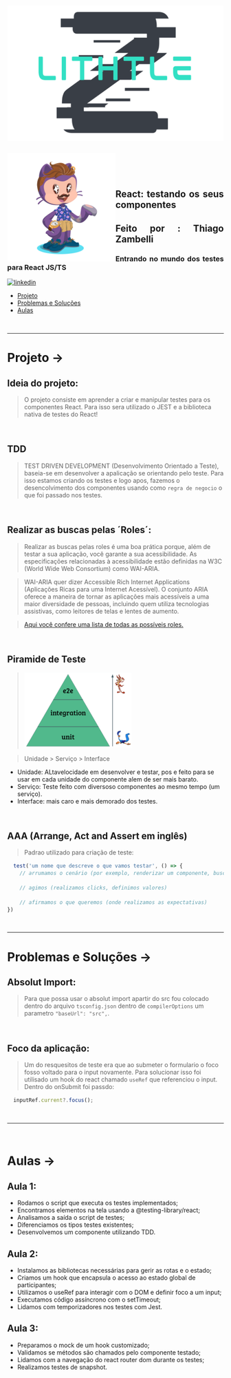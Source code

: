 ![Alt text](public/assets/logoLithtleZ.svg)

&nbsp;


<img align="left" width="50%" style="margin-top:-20px" src="public/assets/eu.png">

</br>
</br>

<div dsplay="inline-block">

<h2 align="justify">React: testando os seus componentes</h2>
<h2 align="justify">Feito por : Thiago Zambelli</h2>
<h3 align="justify">Entrando no mundo dos testes para React JS/TS</h3>
 
  <a href="https://www.linkedin.com/in/thiagozambelli">
    <img width="80px" src="https://i.ibb.co/RyZx12b/linkedin.png" alt="linkedin" style="vertical-align:top;">
  </a>
</div>

- [Projeto](#projeto)
- [Problemas e Soluções](#problemas__solucoes)
- [Aulas](#aulas)

&nbsp;

---

# Projeto -> <div id="porjeto"></div>

## Ideia do projeto:
> O projeto consiste em aprender a  criar e manipular testes para os componentes React. Para isso sera utilizado o JEST e a biblioteca nativa de testes do React!

&nbsp;

## TDD
> TEST DRIVEN DEVELOPMENT (Desenvolvimento Orientado a Teste), baseia-se em desenvolver a apalicação se orientando pelo teste. Para isso estamos criando os testes e logo apos, fazemos o desencolvimento dos componentes usando como `regra de negocio` o que foi passado nos testes.

&nbsp;

## Realizar as buscas pelas ´Roles´:
> Realizar as buscas pelas roles é uma boa prática porque, além de testar a sua aplicação, você garante a sua acessibilidade. As especificações relacionadas à acessibilidade estão definidas na W3C (World Wide Web Consortium) como WAI-ARIA.

> WAI-ARIA quer dizer Accessible Rich Internet Applications (Aplicações Ricas para uma Internet Acessível). O conjunto ARIA oferece a maneira de tornar as aplicações mais acessíveis a uma maior diversidade de pessoas, incluindo quem utiliza tecnologias assistivas, como leitores de telas e lentes de aumento.

> [Aqui você confere uma lista de todas as possíveis roles.](https://www.w3.org/TR/wai-aria-1.1/#role_definitions)

&nbsp;

## Piramide de Teste
  >![Alt text](public/assets/piramideDeTeste.png)
  
> Unidade > Serviço > Interface
  - Unidade: ALtavelocidade em desenvolver e testar, pos e feito para se usar em cada unidade do componente alem de ser mais barato.
  - Serviço: Teste feito com diversoso componentes ao mesmo tempo (um serviço).
  - Interface: mais caro e mais demorado dos testes. 

&nbsp;

## AAA (Arrange, Act and Assert em inglês)
> Padrao utilizado para criação de teste:
~~~JavaScript
  test('um nome que descreve o que vamos testar', () => {
    // arrumamos o cenário (por exemplo, renderizar um componente, buscamos componentes)

    // agimos (realizamos clicks, definimos valores)

    // afirmamos o que queremos (onde realizamos as expectativas)
})
~~~

&nbsp;

---

# Problemas e Soluções -> <div id="problemas__solucoes"></div>

## Absolut Import:
> Para que possa usar o absolut import apartir do src fou colocado dentro do arquivo `tsconfig.json` dentro de `compilerOptions` um parametro `"baseUrl": "src",`.

&nbsp;

## Foco da aplicação:
> Um do resquesitos de teste era que ao submeter o formulario o foco fosso voltado para o input novamente. Para solucionar isso foi utilisado um hook do react chamado `useRef` que referenciou o input. Dentro do onSubmit foi passdo:

  ~~~JavaScript
    inputRef.current?.focus();
  ~~~

&nbsp;

---

&nbsp;

# Aulas -> <div id="aulas"></div>

## Aula 1:

- Rodamos o script que executa os testes implementados;
- Encontramos elementos na tela usando a @testing-library/react;
- Analisamos a saída o script de testes;
- Diferenciamos os tipos testes existentes;
- Desenvolvemos um componente utilizando TDD.

## Aula 2:

- Instalamos as bibliotecas necessárias para gerir as rotas e o estado;
- Criamos um hook que encapsula o acesso ao estado global de participantes;
- Utilizamos o useRef para interagir com o DOM e definir foco a um input;
- Executamos código assíncrono com o setTimeout;
- Lidamos com temporizadores nos testes com Jest.

## Aula 3:

- Preparamos o mock de um hook customizado;
- Validamos se métodos são chamados pelo componente testado;
- Lidamos com a navegação do react router dom durante os testes;
- Realizamos testes de snapshot.
